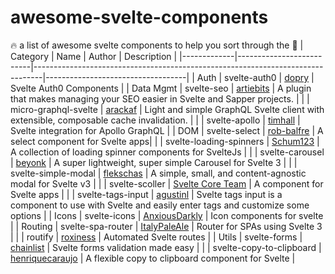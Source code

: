# awesome-svelte-components
🔥 a list of awesome svelte components to help you sort through the 💩
| Category    | Name                     | Author                                                                         | Description                       |
|-------------|--------------------------|--------------------------------------------------------------------------------|-----------------------------------|
| Auth        | svelte-auth0             | [dopry](https://github.com/dopry/svelte-auth0)                                 | Svelte Auth0 Components           |
| Data Mgmt   | svelte-seo               | [artiebits](https://github.com/artiebits/svelte-seo)                           | A plugin that makes managing your SEO easier in Svelte and Sapper projects. |
|             | micro-graphql-svelte     | [arackaf](https://github.com/arackaf/micro-graphql-svelte)                     | Light and simple GraphQL Svelte client with extensible, composable cache invalidation.  |
|             | svelte-apollo            | [timhall](https://github.com/timhall/svelte-apollo)                            | Svelte integration for Apollo GraphQL |
| DOM         | svelte-select            | [rob-balfre](https://github.com/rob-balfre/svelte-select)                      | A select component for Svelte apps|
|             | svelte-loading-spinners  | [Schum123](https://github.com/Schum123/svelte-loading-spinners)                | A collection of loading spinner components for SvelteJs |
|             | svelte-carousel          | [beyonk](https://github.com/beyonk-adventures/svelte-carousel)                 | A super lightweight, super simple Carousel for Svelte 3 |
|             | svelte-simple-modal      | [flekschas](https://github.com/flekschas/svelte-simple-modal)                  | A simple, small, and content-agnostic modal for Svelte v3 |
|             | svelte-scoller           | [Svelte Core Team](https://github.com/sveltejs/svelte-scroller)                | A <Scroller> component for Svelte apps |
|             | svelte-tags-input        | [agustinl](https://github.com/agustinl/svelte-tags-input)                      | Svelte tags input is a component to use with Svelte and easily enter tags and customize some options |
| Icons       | svelte-icons             | [AnxiousDarkly](https://github.com/AnxiousDarkly/svelte-icons)                 | Icon components for svelte |
| Routing     | svelte-spa-router        | [ItalyPaleAle](https://github.com/ItalyPaleAle/svelte-spa-router)              | Router for SPAs using Svelte 3 |
|             | routify                  | [roxiness](https://github.com/roxiness/routify)                                | Automated Svelte routes |
| Utils       | svelte-forms             | [chainlist](https://github.com/chainlist/svelte-forms)                         | Svelte forms validation made easy |
|             | svelte-copy-to-clipboard | [henriquecaraujo](https://github.com/henriquecaraujo/svelte-copy-to-clipboard) | A flexible copy to clipboard component for Svelte |
